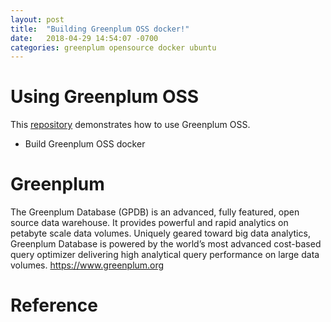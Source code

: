 ```yaml
---
layout: post
title:  "Building Greenplum OSS docker!"
date:   2018-04-29 14:54:07 -0700
categories: greenplum opensource docker ubuntu
---
```



# Using Greenplum OSS
This [repository](https://github.com/kongyew/greenplum-oss-docker) demonstrates how to use Greenplum OSS.

* Build Greenplum OSS docker
<script id="asciicast-TQXTctfnTWjcybogq2n7TgHpM" src="https://asciinema.org/a/TQXTctfnTWjcybogq2n7TgHpM.js" async></script>

#  Greenplum
The  Greenplum Database (GPDB) is an advanced, fully featured, open source data warehouse. It provides powerful and rapid analytics on petabyte scale data volumes. Uniquely geared toward big data analytics, Greenplum Database is powered by the world’s most advanced cost-based query optimizer delivering high analytical query performance on large data volumes.
<https://www.greenplum.org>


# Reference
[Greenplum product]: https://pivotal.io/pivotal-greenplum
[Greenplum documentations]: https://https://gpdb.docs.pivotal.io/
